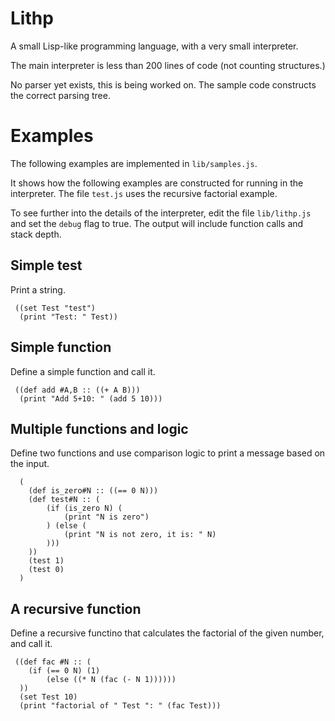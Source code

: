 Lithp
=====

A small Lisp-like programming language, with a very small interpreter.

The main interpreter is less than 200 lines of code (not counting
structures.)

No parser yet exists, this is being worked on. The sample code
constructs the correct parsing tree.


Examples
========

The following examples are implemented in `lib/samples.js`.

It shows how the following examples are constructed for
running in the interpreter. The file `test.js` uses the
recursive factorial example.

To see further into the details of the interpreter, edit
the file `lib/lithp.js` and set the `debug` flag to true.
The output will include function calls and stack depth.

Simple test
-----------

Print a string.

	 ((set Test "test")
	  (print "Test: " Test))


Simple function
---------------

Define a simple function and call it.

	 ((def add #A,B :: ((+ A B)))
	  (print "Add 5+10: " (add 5 10)))


Multiple functions and logic
----------------------------

Define two functions and use comparison logic to print a message
based on the input.

	  (
	 	(def is_zero#N :: ((== 0 N)))
		(def test#N :: (
			(if (is_zero N) (
				(print "N is zero")
			) (else (
				(print "N is not zero, it is: " N)
			)))
		))
		(test 1)
		(test 0)
	  )

A recursive function
--------------------

Define a recursive functino that calculates the factorial of the
given number, and call it.

	 ((def fac #N :: (
	    (if (== 0 N) (1)
	        (else ((* N (fac (- N 1))))))
	  ))
	  (set Test 10)
	  (print "factorial of " Test ": " (fac Test)))
